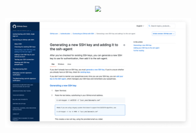 <a href="https://www.theodinproject.com/courses/foundations/lessons/practicing-git-basics"><p align="center"><img src="https://raw.githubusercontent.com/chad-little/theodinproject/main/logo.png" width="400"></p></a>
<a href="https://docs.github.com/en/github/authenticating-to-github/generating-a-new-ssh-key-and-adding-it-to-the-ssh-agent"><img src="https://github.com/chad-little/git_test/blob/main/website.png"></a>
